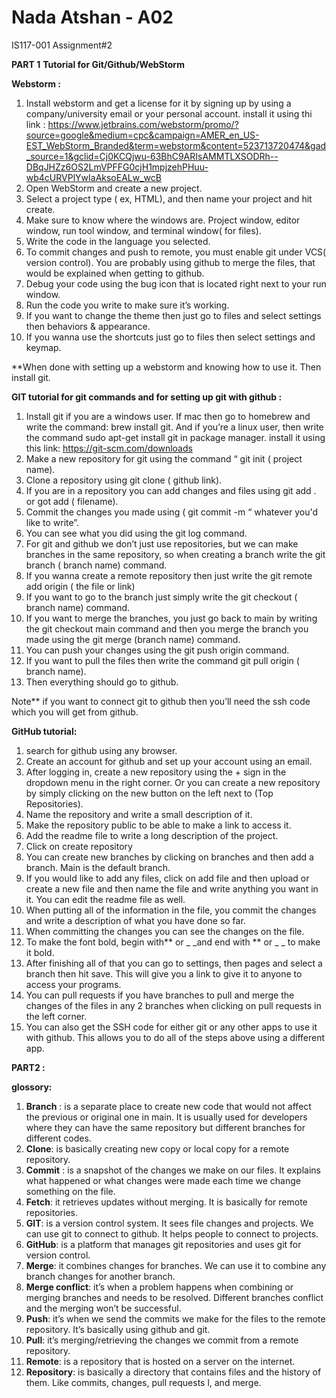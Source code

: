 # Nada Atshan - A02
IS117-001 Assignment#2


__PART 1__
**Tutorial for Git/Github/WebStorm** 

**Webstorm :** 
1. Install webstorm and get a license for it by signing up by using a  company/university email or your personal account. install it using thi link : https://www.jetbrains.com/webstorm/promo/?source=google&medium=cpc&campaign=AMER_en_US-EST_WebStorm_Branded&term=webstorm&content=523713720474&gad_source=1&gclid=Cj0KCQjwu-63BhC9ARIsAMMTLXSODRh--DBqJHZz6OS2LmVPFFG0cjH1mpjzehPHuu-wb4cURVPlYwIaAksoEALw_wcB
2. Open WebStorm and create a new project. 
3. Select a project type ( ex, HTML), and then name your project and hit create. 
4. Make sure to know where the windows are. Project window, editor window, run tool window, and terminal window( for files). 
5. Write the code in the language you selected. 
6. To commit changes and push to remote, you must enable git under VCS( version control). You are probably using github to merge the files, that would be explained when getting to github. 
7. Debug your code using the bug icon that is located right next to your run window. 
8. Run the code you write to make sure it’s working. 
9. If you want to change the theme then just go to files and select settings then behaviors & appearance. 
10. If you wanna use the shortcuts just go to files then select settings and keymap. 

**When done with setting up a webstorm and knowing how to use it. Then install git. 

**GIT tutorial for git commands and for setting up git with github :**

1. Install git if you are a windows user. If mac then go to homebrew and write the command: brew install git. And if you’re a linux user, then write the command sudo apt-get install git in package manager. install it using this link: https://git-scm.com/downloads 
2. Make a new repository for git using the command “ git init ( project name). 
3. Clone a repository using git clone ( github link).
4. If you are in a repository you can add changes and files using git add . or got add ( filename). 
5. Commit the changes you made using ( git commit -m “ whatever you'd like to write”. 
6. You can see what you did using the git log command. 
7. For git and github we don’t just use repositories, but we can make branches in the same repository, so when creating a branch write the git branch ( branch name) command. 
8. If you wanna create a remote repository then just write the git remote add origin ( the file or link) 
9. If you want to go to the branch just simply write the git checkout ( branch name) command. 
10. If you want to merge the branches, you just go back to main by writing the  git checkout main command and then you merge the branch you made using the git merge (branch name) command. 
11. You can push your changes using the git push origin command. 
12. If you want to pull the files then write the command git pull origin ( branch name). 
13. Then everything should go to github. 

Note** if you want to connect git to github then you’ll need the ssh code which you will get from github.

**GitHub tutorial:**
1. search for github using any browser. 
2. Create an account for github and set up your account using an email. 
3. After logging in, create a new repository using the + sign in the dropdown menu in the right corner. Or you can create a new repository by simply clicking on the new button on the left next to (Top Repositories). 
4. Name the repository and write a small description of it. 
5. Make the repository public to be able to make a link to access it. 
6. Add the readme file to write a long description of the project. 
7. Click on create repository
8. You can create new branches by clicking on branches and then add a branch. Main is the default branch. 
9. If you would like to add any files, click on add file and then upload or create a new file and then name the file and write anything you want in it. You can edit the readme file as well. 
10. When putting all of the information in the file, you commit the changes and write a description of what you have done so far. 
11. When committing the changes you can see the changes on the file. 
12. To make the font bold, begin with** or _ _and end with ** or _ _  to make it bold. 
13. After finishing all of that you can go to settings, then pages and select a branch then hit save. This will give you a link to give it to anyone to access your programs. 
14. You can pull requests if you have branches to pull and merge the changes of the files in any 2 branches when clicking on pull requests in the left corner. 
15. You can also get the SSH code for either git or any other apps to use it with github. This allows you to do all of the steps above using a different app.






__PART2 :__

**glossory:**
1. **Branch** : is a separate place to create new code that would not affect the previous or original one in main. It is usually used for developers where they can have the same repository but different branches for different codes.
2. **Clone**: is basically creating new copy or local copy for a remote repository.
3. **Commit** : is a snapshot of the changes we make on our files. It explains what happened or what changes were made each time we change something on the file.
4. **Fetch**: it retrieves updates without merging. It is basically for remote repositories.
5. **GIT**: is a version control system. It sees file changes and projects. We can use git to connect to github. It helps people to connect to projects.
6. **GitHub**: is a platform that manages git repositories and uses git for version control.
7. **Merge**: it combines changes for branches. We can use it to combine any branch changes for another branch.
8. **Merge conflict**: it’s when a problem happens when combining or merging branches and needs to be resolved. Different branches conflict and the merging won’t be successful.
9. **Push**: it’s when we send the commits we make for the files to the remote repository. It’s basically using github and git.
10. **Pull**: it’s merging/retrieving the changes we commit from a remote repository.
11. **Remote**: is a repository that is hosted on a server on the internet.
12. **Repository**: is basically a directory that contains files and the history of them. Like commits, changes, pull requests l, and merge. 














